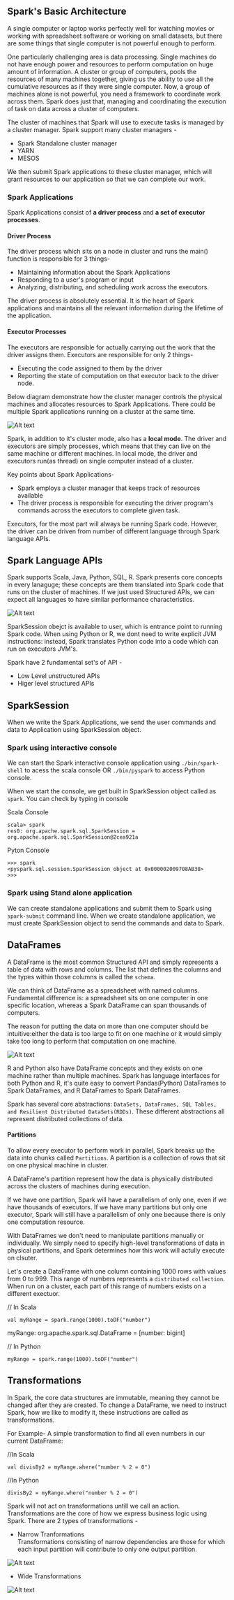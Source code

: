 ## Spark's Basic Architecture
A single computer or laptop works perfectly well for watching movies or working with spreadsheet software or working on small datasets, but there are some things that single computer is not powerful enough to perform. 

One particularly challenging area is data processing. Single machines do not have enough power and resources to perform computation on huge amount of information. A cluster or group of computers, pools the resources of many machines together, giving us the ability to use all the cumulative resources as if they were single computer. Now, a group of machines alone is not powerful, you need a framework to coordinate work across them. Spark does just that, managing and coordinating the execution of task on data across a cluster of computers.

The cluster of machines that Spark will use to execute tasks is managed by a cluster manager. Spark support many cluster managers -

- Spark Standalone cluster manager  
- YARN  
- MESOS  

We then submit Spark applications to these cluster manager, which will grant resources to our application so that we can complete our work.

### Spark Applications  
Spark Applications consist of **a driver process** and **a set of executor processes**. 

#### Driver Process  
The driver process which sits on a node in cluster and runs the main() function is responsible for 3 things-

- Maintaining information about the Spark Applications  
- Responding to a user's program or input  
- Analyzing, distributing, and scheduling work across the executors.

The driver process is absolutely essential. It is the heart of Spark applications and maintains all the relevant information during the lifetime of the application.

#### Executor Processes
The executors are responsible for actually carrying out the work that the driver assigns them. Executors are responsible for only 2 things- 

- Executing the code assigned to them by the driver  
- Reporting the state of computation on that executor back to the driver node.  

Below diagram demonstrate how the cluster manager controls the physical machines and allocates resources to Spark Applications. There could be multiple Spark applications running on a cluster at the same time.

![Alt text](https://github.com/vaibhavpatilai/Diagrams/blob/master/spark/Spark_Basic_Architecture.PNG?raw=true "Spark Basic Architecture")

Spark, in addition to it's cluster mode, also has a **local mode**. The driver and executors are simply processes, which means that they can live on the same machine or different machines. In local mode, the driver and executors run(as thread) on single computer instead of a cluster.

Key points about Spark Applications-  

- Spark employs a cluster manager that keeps track of resources available  
- The driver process is responsible for executing the driver program's commands across the executors to complete given task.

Executors, for the most part will always be running Spark code. However, the driver can be driven from number of different language through Spark language APIs.

## Spark Language APIs
Spark supports Scala, Java, Python, SQL, R. Spark presents core concepts in every lanaguge; these concepts are them translated into Spark code that runs on the cluster of machines. If we just used Structured APIs, we can expect all languages to have similar performance characteristics.

![Alt text](https://github.com/vaibhavpatilai/Diagrams/blob/master/spark/SparkSessionAndSparkLanguageRel.PNG?raw=true "Relationship Between Spark Session and Spark Language")

SparkSession obejct is available to user, which is entrance point to running Spark code. When using Python or R, we dont need to write explicit JVM instructions: instead, Spark translates Python code into a code which can run on executors JVM's.

Spark have 2 fundamental set's of API -

- Low Level unstructured APIs
- Higer level structured APIs

## SparkSession
When we write the Spark Applications, we send the user commands and data to Application using SparkSession object.

### Spark using interactive console
We can start the Spark interactive console application using  `./bin/spark-shell` to acess the scala console OR `./bin/pyspark` to access Python console.

When we start the console, we get built in SparkSession object called as `spark`. You can check by typing in console

Scala Console
```
scala> spark
res0: org.apache.spark.sql.SparkSession = org.apache.spark.sql.SparkSession@2cea921a
```

Pyton Console
```
>>> spark
<pyspark.sql.session.SparkSession object at 0x000002009708AB38>
>>>
```

### Spark using Stand alone application
We can create standalone applications and submit them to Spark using `spark-submit` command line. When we create standalone application, we must create SparkSession object to send the commands and data to Spark.

## DataFrames
A DataFrame is the most common Structured API and simply represents a table of data with rows and columns. The list that defines the columns and the types within those columns is called the `schema`.

We can think of DataFrame as a spreadsheet with named columns. Fundamental difference is: a spreadsheet sits on one computer in one specific location, whereas a Spark DataFrame can span thousands of computers.

The reason for putting the data on more than one computer should be intuitive:either the data is too large to fit on one machine or it would simply take too long to perform that computation on one machine.

![Alt text](https://github.com/vaibhavpatilai/Diagrams/blob/master/spark/SparkDistributedVsSingle.PNG?raw=true "Relationship Between Spark Session and Spark Language")

R and Python also have DataFrame concepts and they exists on one machine rather than multiple machines. Spark has language interfaces for both Python and R, it's quite easy to convert Pandas(Python) DataFrames to Spark DataFrames, and R DataFrames to Spark DataFrames.

Spark has several core abstractions: `DataSets, DataFrames, SQL Tables, and Resilient Distributed DataSets(RDDs)`. These different abstractions all represent distributed collections of data.

#### Partitions
To allow every executor to perform work in parallel, Spark breaks up the data into chunks called `Partitions`. A partition is a collection of rows that sit on one physical machine in cluster.

A DataFrame's partition represent how the data is physically distributed across the clusters of machines during execution. 

If we have one partition, Spark will have a parallelism of only one, even if we have thousands of executors. If we have many partitions but only one executor, Spark will still have a parallelism of only one because there is only one computation resource.

With DataFrames we don't need to manipulate partitions manually or individually. We simply need to specify high-level transformations of data in physical partitions, and Spark determines how this work will actully execute on clsuter.

Let's create a DataFrame with one column containing 1000 rows with values from 0 to 999. This range of numbers represents a `distributed collection`. When run on a cluster, each part of this range of numbers exists on a different exectuor.

// In Scala
```
val myRange = spark.range(1000).toDF("number")
```
myRange: org.apache.spark.sql.DataFrame = [number: bigint]


// In Python
```
myRange = spark.range(1000).toDF("number")
```

## Transformations
In Spark, the core data structures are immutable, meaning they cannot be changed after they are created. To change a DataFrame, we need to instruct Spark, how we like to modify it, these instructions are called as transformations.

For Example- A simple transformation to find all even numbers in our current DataFrame:

//In Scala
```
val divisBy2 = myRange.where("number % 2 = 0")
```

//In Python
```
divisBy2 = myRange.where("number % 2 = 0")
```

Spark will not act on transformations untill we call an action. Transformations are the core of how we express business logic using Spark. There are 2 types of transformations - 

- Narrow Tranformations  
Transformations consisting of narrow dependencies are those for which each input partition will contribute to only one output partition.

![Alt text](https://github.com/vaibhavpatilai/Diagrams/blob/master/spark/Narrow_Transformations.PNG?raw=true "Narrow Transformations")


- Wide Transformations  


![Alt text](https://github.com/vaibhavpatilai/Diagrams/blob/master/spark/Wide_Transformations.PNG?raw=true "Narrow Transformations")